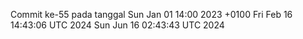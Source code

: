 Commit ke-55 pada tanggal Sun Jan 01 14:00 2023 +0100
Fri Feb 16 14:43:06 UTC 2024
Sun Jun 16 02:43:43 UTC 2024
